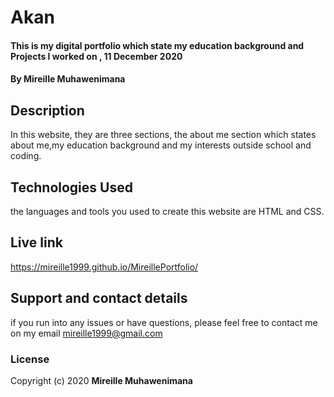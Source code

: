 # Akan
#### This is my digital portfolio which state my education background and Projects I worked on ,  11 December 2020
#### By **Mireille Muhawenimana**
## Description
In this website, they are three sections, the about me section which states about me,my education background and my interests outside school and coding. 
## Technologies Used
 the languages and tools you used to create this website are HTML and CSS.
## Live link
https://mireille1999.github.io/MireillePortfolio/
## Support and contact details
 if you run into any issues or have questions, please feel free to contact me on my email mireille1999@gmail.com
### License
Copyright (c) 2020 **Mireille Muhawenimana**
